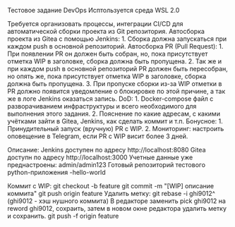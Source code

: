 Тестовое задание DevOps
Исптользуется среда WSL 2.0

Требуется организовать процессы, интеграции CI/CD для автоматической сборки проекта из Git репозитория.
Автосборка проекта из Gitea с помощью Jenkins:
    1. Сборка должна запускаться при каждом push в основной репозиторий.
Автосборка PR (Pull Request):
      1. При появлении PR он должен быть собран, но, пока присутствует отметка WIP в заголовке, сборка должна быть пропущена.
      2. Так же и при каждом push в основной репозиторий PR должен быть пересобран, но опять же, пока присутствует отметка WIP в заголовке, сборка должна быть пропущена.
      3. При пропуске сборки из-за WIP отметки в PR должно появится уведомление о блокировке по этой причине, а так же в логе Jenkins оказаться запись.
DoD:
    1. Docker-compose файл с разворачиванием инфраструктуры и всего необходимого для выполнения этого задания.
    2. Пояснение по какие адресам, с какими учётками зайти в Gitea, Jenkins, как сделать коммит и т.п.
Бонусное:
    1. Принудительный запуск (вручную) PR с WIP.
    2. Мониторинг: настроить оповещение в Telegram, если PR с WIP висит более 3 дней.

Описание:
Jenkins доступен по адресу http://localhost:8080
Gitea доступн по адресу http://localhost:3000
Учетные данные уже преднастроены: admin/admin123
Готовый репозиторий тестового python-приложения -hello-world

Коммит с WIP: 
git checkout -b feature
git commit -m "[WIP] описание коммита"
git push origin feature
Удалить метку:
git rebase -i ghi9012^ (ghi9012 - хэш нушного коммита)
В редакторе заменить pick ghi9012 на reword ghi9012, сохраить, затем в новом окне редактора удалить метку и сохранить.
git push -f origin feature

